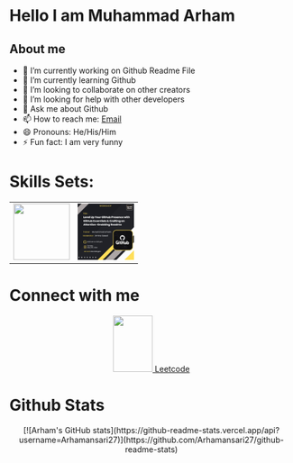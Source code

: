 # Hello I am Muhammad Arham

## About me

- 🔭 I’m currently working on Github Readme File
- 🌱 I’m currently learning Github
- 👯 I’m looking to collaborate on other creators
- 🤔 I’m looking for help with other developers
- 💬 Ask me about Github
- 📫 How to reach me: [Email](arham96100@gmail.com)
- 😄 Pronouns: He/His/Him
- ⚡ Fun fact: I am very funny

# Skills Sets:

<table align="center">
  <tr>
    <td>
      <img src="https://tse3.mm.bing.net/th?id=OIP.pqcPskVdTrJqfhZ-Z49AtQHaHn&pid=Api&P=0&h=220" width="100px" height="100px"/>
    </td>
  <td>
    <img src="https://github.com/Arhamansari27/Arhamansari27/blob/main/WorkShop.jpeg?raw=true" width="100px" height="100px"/>
  </td>
  </tr>
</table>

# Connect with me

<div align="center">
  <a href="https://www.linkedin.com/in/dietitian-aiza-naeem/">
    <img src="https://www.vectorlogo.zone/logos/linkedin/linkedin-icon.svg" height="100px" width="70px"/>
  </a>
  <a href="https://leetcode.com/arhamansari11/">Leetcode</a>
</div>


# Github Stats

<div align="center">
  [![Arham's GitHub stats](https://github-readme-stats.vercel.app/api?username=Arhamansari27)](https://github.com/Arhamansari27/github-readme-stats)
</div>
